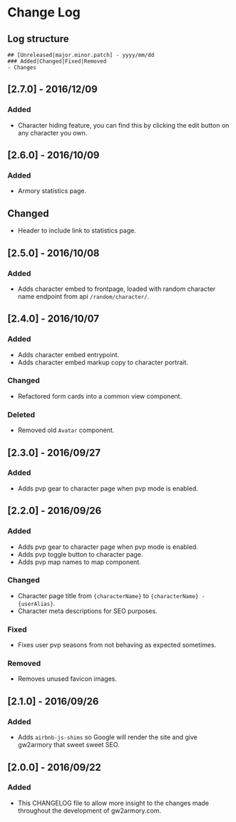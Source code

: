 # Change Log

## Log structure

```
## [Unreleased|major.minor.patch] - yyyy/mm/dd
### Added|Changed|Fixed|Removed
- Changes
```

## [2.7.0] - 2016/12/09
### Added
- Character hiding feature, you can find this by clicking the edit button on any character you own.

## [2.6.0] - 2016/10/09
### Added
- Armory statistics page.

## Changed
- Header to include link to statistics page.

## [2.5.0] - 2016/10/08
### Added
- Adds character embed to frontpage, loaded with random character name endpoint from api `/random/character/`.

## [2.4.0] - 2016/10/07
### Added
- Adds character embed entrypoint.
- Adds character embed markup copy to character portrait.

### Changed
- Refactored form cards into a common view component.

### Deleted
- Removed old `Avatar` component.

## [2.3.0] - 2016/09/27
### Added
- Adds pvp gear to character page when pvp mode is enabled.

## [2.2.0] - 2016/09/26
### Added
- Adds pvp gear to character page when pvp mode is enabled.
- Adds pvp toggle button to character page.
- Adds pvp map names to map component.

### Changed
- Character page title from `{characterName}` to `{characterName} - {userAlias}`.
- Character meta descriptions for SEO purposes.

### Fixed
- Fixes user pvp seasons from not behaving as expected sometimes.

### Removed
- Removes unused favicon images.

## [2.1.0] - 2016/09/26
### Added
- Adds `airbnb-js-shims` so Google will render the site and give gw2armory that sweet sweet SEO.

## [2.0.0] - 2016/09/22
### Added
- This CHANGELOG file to allow more insight to the changes made throughout the development of gw2armory.com.
